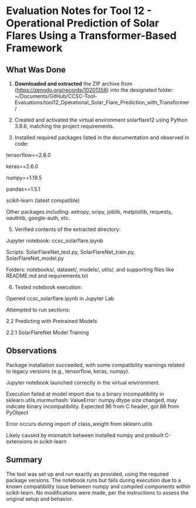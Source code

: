 # Evaluation Notes for Tool 12 - Operational Prediction of Solar Flares Using a Transformer-Based Framework

## What Was Done
1. **Downloaded and extracted** the ZIP archive from (https://zenodo.org/records/10201356) into the designated folder:  
   ~/Documents/GitHub/CCSC-Tool-Evaluations/tool12_Operational_Solar_Flare_Prediction_with_Transformer/

2. Created and activated the virtual environment solarflare12 using Python 3.8.6, matching the project requirements.
   
3. Installed required packages listed in the documentation and observed in code:

tensorflow==2.8.0

keras==2.6.0

numpy==1.19.5

pandas==1.5.1

scikit-learn (latest compatible)

Other packages including: astropy, scipy, joblib, matplotlib, requests, oauthlib, google-auth, etc.

5. Verified contents of the extracted directory:

Jupyter notebook: ccsc_solarflare.ipynb

Scripts: SolarFlareNet_test.py, SolarFlareNet_train.py, SolarFlareNet_model.py

Folders: notebooks/, dataset/, models/, utils/, and supporting files like README.md and requirements.txt

6. Tested notebook execution:

Opened ccsc_solarflare.ipynb in Jupyter Lab

Attempted to run sections:

2.2 Predicting with Pretrained Models

2.2.1 SolarFlareNet Model Training

## Observations
Package installation succeeded, with some compatibility warnings related to legacy versions (e.g., tensorflow, keras, numpy).

Jupyter notebook launched correctly in the virtual environment.

Execution failed at model import due to a binary incompatibility in sklearn.utils.murmurhash:
ValueError: numpy.dtype size changed, may indicate binary incompatibility. Expected 96 from C header, got 88 from PyObject

Error occurs during import of class_weight from sklearn.utils

Likely caused by mismatch between installed numpy and prebuilt C-extensions in scikit-learn

## Summary
The tool was set up and run exactly as provided, using the required package versions. The notebook runs but fails during execution due to a known compatibility issue between numpy and compiled components within scikit-learn. No modifications were made, per the instructions to assess the original setup and behavior.
